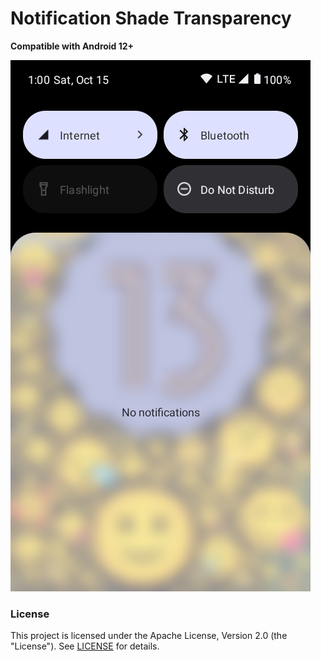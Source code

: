 # Notification Shade Transparency

**Compatible with Android 12+**

![Android 13](notifshade13.png "Screenshot of module working on Android 13")

### License
This project is licensed under the Apache License, Version 2.0 (the "License"). See [LICENSE](LICENSE) for details.
